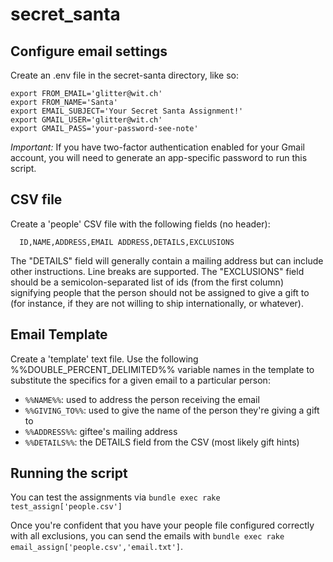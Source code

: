 # secret_santa

## Configure email settings

Create an .env file in the secret-santa directory, like so:

```
export FROM_EMAIL='glitter@wit.ch'
export FROM_NAME='Santa'
export EMAIL_SUBJECT='Your Secret Santa Assignment!'
export GMAIL_USER='glitter@wit.ch'
export GMAIL_PASS='your-password-see-note'
```
*Important:* If you have two-factor authentication enabled for your Gmail account, you will need to generate an app-specific password to run this script.

## CSV file

Create a 'people' CSV file with the following fields (no header):

```
  ID,NAME,ADDRESS,EMAIL ADDRESS,DETAILS,EXCLUSIONS
```

The "DETAILS" field will generally contain a mailing address but can include other instructions. Line breaks are supported.
The "EXCLUSIONS" field should be a semicolon-separated list of ids (from the first column) signifying people that the person should not be assigned to give a gift to (for instance, if they are not willing to ship internationally, or whatever).

## Email Template

Create a 'template' text file. Use the following %%DOUBLE_PERCENT_DELIMITED%% variable names in the template to substitute the specifics for a given email to a particular person:

* `%%NAME%%`: used to address the person receiving the email
* `%%GIVING_TO%%`: used to give the name of the person they're giving a gift to
* `%%ADDRESS%%`: giftee's mailing address
* `%%DETAILS%%`: the DETAILS field from the CSV (most likely gift hints)

## Running the script
You can test the assignments via `bundle exec rake test_assign['people.csv']`

Once you're confident that you have your people file configured correctly with all exclusions, you can send the emails with `bundle exec rake email_assign['people.csv','email.txt']`.

